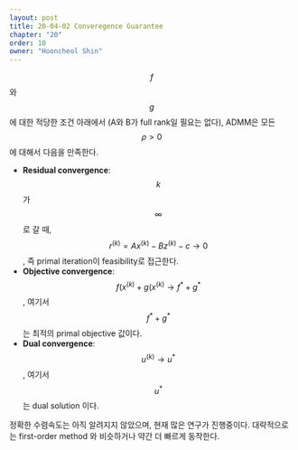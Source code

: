 ```yaml
---
layout: post
title: 20-04-02 Converegence Guarantee
chapter: "20"
order: 10
owner: "Hooncheol Shin"
---
```


$$f$$와 $$g$$에 대한 적당한 조건 아래에서 (A와 B가 full rank일 필요는 없다), ADMM은 모든 $$\rho > 0$$에 대해서 다음을 만족한다. 

* **Residual convergence**: $$k$$가 $$\infty$$로 갈 때, $$r^{(k)} = A x^{(k)} - B z^{(k)} - c \to 0$$, 즉 primal iteration이 feasibility로 접근한다.  
* **Objective convergence**: $$f(x^{(k)} + g(x^{(k)} \to f^{\ast} + g^{\ast}$$, 여기서 $$f^{\ast} + g^{\ast}$$는 최적의 primal objective 값이다. 
* **Dual convergence**: $$u^{(k)} \to u^{\ast}$$, 여기서 $$u^{\ast}$$는 dual solution 이다. 

정확한 수렴속도는 아직 알려지지 않았으며, 현재 많은 연구가 진행중이다. 대략적으로는 first-order method 와 비슷하거나 약간 더 빠르게 동작한다. 
